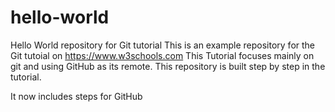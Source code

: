 # hello-world
Hello World repository for Git tutorial
This is an example repository for the Git tutoial on https://www.w3schools.com
This Tutorial focuses mainly on git and using GitHub as its remote.
This repository is built step by step in the tutorial.

It now includes steps for GitHub
